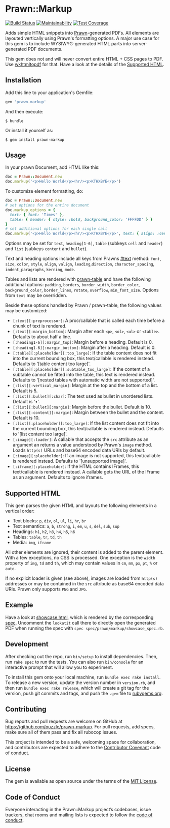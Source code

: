 # Prawn::Markup

[![Build Status](https://travis-ci.org/puzzle/prawn-markup.svg?branch=master)](https://travis-ci.org/puzzle/prawn-markup)
[![Maintainability](https://api.codeclimate.com/v1/badges/52a462f9d65e33352d4e/maintainability)](https://codeclimate.com/github/puzzle/prawn-markup/maintainability)
[![Test Coverage](https://api.codeclimate.com/v1/badges/52a462f9d65e33352d4e/test_coverage)](https://codeclimate.com/github/puzzle/prawn-markup/test_coverage)

Adds simple HTML snippets into [Prawn](http://prawnpdf.org)-generated PDFs. All elements are layouted vertically using Prawn's formatting options. A major use case for this gem is to include WYSIWYG-generated HTML parts into server-generated PDF documents.

This gem does not and will never convert entire HTML + CSS pages to PDF. Use [wkhtmltopdf](https://wkhtmltopdf.org/) for that. Have a look at the details of the [Supported HTML](#supported-html).

## Installation

Add this line to your application's Gemfile:

```ruby
gem 'prawn-markup'
```

And then execute:

    $ bundle

Or install it yourself as:

    $ gem install prawn-markup

## Usage

In your prawn Document, add HTML like this:

```ruby
doc = Prawn::Document.new
doc.markup('<p>Hello World</p><hr/><p>KTHXBYE</p>')
```

To customize element formatting, do:

```ruby
doc = Prawn::Document.new
# set options for the entire document
doc.markup_options = {
  text: { font: 'Times' },
  table: { header: { style: :bold, background_color: 'FFFFDD' } }
}
# set additional options for each single call
doc.markup('<p>Hello World</p><hr/><p>KTHXBYE</p>', text: { align: :center })
```

Options may be set for `text`, `heading[1-6]`, `table` (subkeys `cell` and `header`) and `list` (subkeys `content` and `bullet`).

Text and heading options include all keys from Prawns [#text](http://prawnpdf.org/api-docs/2.0/Prawn/Text.html#text-instance_method) method: `font`, `size`, `color`, `style`, `align`, `valign`, `leading`,`direction`, `character_spacing`, `indent_paragraphs`, `kerning`, `mode`.

Tables and lists are rendered with [prawn-table](https://github.com/prawnpdf/prawn-table) and have the following additional options: `padding`, `borders`, `border_width`, `border_color`, `background_color`, `border_lines`, `rotate`, `overflow`, `min_font_size`. Options from `text` may be overridden.

Beside these options handled by Prawn / prawn-table, the following values may be customized:

* `[:text][:preprocessor]`: A proc/callable that is called each time before a chunk of text is rendered.
* `[:text][:margin_bottom]`: Margin after each `<p>`, `<ol>`, `<ul>` or `<table>`. Defaults to about half a line.
* `[:heading1-6][:margin_top]`: Margin before a heading. Default is 0.
* `[:heading1-6][:margin_bottom]`: Margin after a heading. Default is 0.
* `[:table][:placeholder][:too_large]`: If the table content does not fit into the current bounding box, this text/callable is rendered instead. Defaults to '[table content too large]'.
* `[:table][:placeholder][:subtable_too_large]`: If the content of a subtable cannot be fitted into the table, this text is rendered instead. Defaults to '[nested tables with automatic width are not supported]'.
* `[:list][:vertical_margin]`: Margin at the top and the bottom of a list. Default is 5.
* `[:list][:bullet][:char]`: The text used as bullet in unordered lists. Default is '•'.
* `[:list][:bullet][:margin]`: Margin before the bullet. Default is 10.
* `[:list][:content][:margin]`: Margin between the bullet and the content. Default is 10.
* `[:list][:placeholder][:too_large]`: If the list content does not fit into the current bounding box, this text/callable is rendered instead. Defaults to '[list content too large]'.
* `[:image][:loader]`: A callable that accepts the `src` attribute as an argument an returns a value understood by Prawn's `image` method. Loads `http(s)` URLs and base64 encoded data URIs by default.
* `[:image][:placeholder]`: If an image is not supported, this text/callable is rendered instead. Defaults to '[unsupported image]'.
* `[:iframe][:placeholder]`: If the HTML contains IFrames, this text/callable is rendered instead.
A callable gets the URL of the IFrame as an argument. Defaults to ignore iframes.

## Supported HTML

This gem parses the given HTML and layouts the following elements in a vertical order:

* Text blocks: `p`, `div`, `ol`, `ul`, `li`, `hr`, `br`
* Text semantics: `a`, `b`, `strong`, `i`, `em`, `u`, `s`, `del`, `sub`, `sup`
* Headings: `h1`, `h2`, `h3`, `h4`, `h5`, `h6`
* Tables: `table`, `tr`, `td`, `th`
* Media: `img`, `iframe`

All other elements are ignored, their content is added to the parent element. With a few exceptions, no CSS is processed. One exception is the `width` property of `img`, `td` and `th`, which may contain values in `cm`, `mm`, `px`, `pt`, `%` or `auto`.

If no explicit loader is given (see above), images are loaded from `http(s)` addresses or may be contained in the `src` attribute as base64 encoded data URIs. Prawn only supports `PNG` and `JPG`.

## Example

Have a look at [showcase.html](spec/fixtures/showcase.html), which is rendered by the corresponding [spec](spec/prawn/markup/showcase_spec.rb). Uncomment the `lookatit` call there to directly open the generated PDF when running the spec with `spec spec/prawn/markup/showcase_spec.rb`.

## Development

After checking out the repo, run `bin/setup` to install dependencies. Then, run `rake spec` to run the tests. You can also run `bin/console` for an interactive prompt that will allow you to experiment.

To install this gem onto your local machine, run `bundle exec rake install`. To release a new version, update the version number in `version.rb`, and then run `bundle exec rake release`, which will create a git tag for the version, push git commits and tags, and push the `.gem` file to [rubygems.org](https://rubygems.org).

## Contributing

Bug reports and pull requests are welcome on GitHub at https://github.com/puzzle/prawn-markup. For pull requests, add specs, make sure all of them pass and fix all rubocop issues.

This project is intended to be a safe, welcoming space for collaboration, and contributors are expected to adhere to the [Contributor Covenant](http://contributor-covenant.org) code of conduct.

## License

The gem is available as open source under the terms of the [MIT License](https://opensource.org/licenses/MIT).

## Code of Conduct

Everyone interacting in the Prawn::Markup project’s codebases, issue trackers, chat rooms and mailing lists is expected to follow the [code of conduct](https://github.com/puzzle/prawn-markup/blob/master/CODE_OF_CONDUCT.md).
